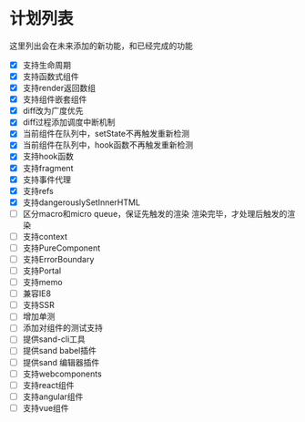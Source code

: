 # 计划列表
这里列出会在未来添加的新功能，和已经完成的功能

- [X] 支持生命周期
- [X] 支持函数式组件
- [X] 支持render返回数组
- [X] 支持组件嵌套组件
- [X] diff改为广度优先
- [X] diff过程添加调度中断机制
- [X] 当前组件在队列中，setState不再触发重新检测
- [X] 当前组件在队列中，hook函数不再触发重新检测
- [X] 支持hook函数
- [X] 支持fragment
- [X] 支持事件代理
- [X] 支持refs
- [X] 支持dangerouslySetInnerHTML
- [ ] 区分macro和micro queue，保证先触发的渲染 渲染完毕，才处理后触发的渲染
- [ ] 支持context
- [ ] 支持PureComponent
- [ ] 支持ErrorBoundary
- [ ] 支持Portal
- [ ] 支持memo
- [ ] 兼容IE8
- [ ] 支持SSR
- [ ] 增加单测
- [ ] 添加对组件的测试支持
- [ ] 提供sand-cli工具
- [ ] 提供sand babel插件
- [ ] 提供sand 编辑器插件
- [ ] 支持webcomponents
- [ ] 支持react组件
- [ ] 支持angular组件
- [ ] 支持vue组件